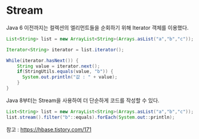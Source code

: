 # Stream

Java 6 이전까지는 컬렉션의 엘리먼트들을 순회하기 위해 Iterator 객체를 이용했다.

```java
List<String> list = new ArrayList<String>(Arrays.asList("a","b","c"));

Iterator<String> iterator = list.iterator();

While(iterator.hasNext()) {
	String value = iterator.next();
  	if(StringUtils.equals(value, "b")) {
      System.out.println("값 : " + value);
    }
}
```

Java 8부터는 Stream을 사용하여 더 단순하게 코드를 작성할 수 있다.

```java
List<String> list = new ArrayList<String>(Arrays.asList("a","b","c"));
list.stream().filter("b"::equals).forEach(System.out::println);
```

 참고 : https://hbase.tistory.com/171